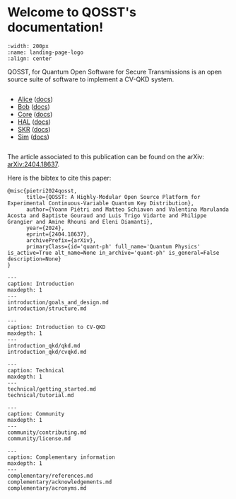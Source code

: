 # Welcome to QOSST's documentation!

```{image} _static/logo.png
:width: 200px
:name: landing-page-logo
:align: center
```

QOSST, for Quantum Open Software for Secure Transmissions is an open source suite of software to implement a CV-QKD system.

```{rubric} Quick access to QOSST softwares
```

* [Alice](https://github.com/qosst/qosst-alice) ([docs](https://qosst-alice.readthedocs.io/))
* [Bob](https://github.com/qosst/qosst-bob) ([docs](https://qosst-bob.readthedocs.io/))
* [Core](https://github.com/qosst/qosst-core) ([docs](https://qosst-core.readthedocs.io/))
* [HAL](https://github.com/qosst/qosst-hal) ([docs](https://qosst-hal.readthedocs.io/))
* [SKR](https://github.com/qosst/qosst-skr) ([docs](https://qosst-skr.readthedocs.io/))
* [Sim](https://github.com/qosst/qosst-sim) ([docs](https://qosst-sim.readthedocs.io/))

```{rubric} Article
```

The article associated to this publication can be found on the arXiv: [arXiv:2404.18637](https://arxiv.org/abs/2404.18637).

Here is the bibtex to cite this paper:

```
@misc{pietri2024qosst,
      title={QOSST: A Highly-Modular Open Source Platform for Experimental Continuous-Variable Quantum Key Distribution}, 
      author={Yoann Piétri and Matteo Schiavon and Valentina Marulanda Acosta and Baptiste Gouraud and Luis Trigo Vidarte and Philippe Grangier and Amine Rhouni and Eleni Diamanti},
      year={2024},
      eprint={2404.18637},
      archivePrefix={arXiv},
      primaryClass={id='quant-ph' full_name='Quantum Physics' is_active=True alt_name=None in_archive='quant-ph' is_general=False description=None}
}
```

```{toctree}
---
caption: Introduction
maxdepth: 1
---
introduction/goals_and_design.md
introduction/structure.md
```

```{toctree}
---
caption: Introduction to CV-QKD
maxdepth: 1
---
introduction_qkd/qkd.md
introduction_qkd/cvqkd.md
```

```{toctree}
---
caption: Technical
maxdepth: 1
---
technical/getting_started.md
technical/tutorial.md
```

```{toctree}
---
caption: Community
maxdepth: 1
---
community/contributing.md
community/license.md
```

```{toctree}
---
caption: Complementary information
maxdepth: 1
---
complementary/references.md
complementary/acknowledgements.md
complementary/acronyms.md
```
